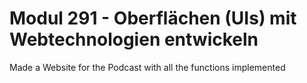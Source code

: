 # Modul 291 - Oberflächen (UIs) mit Webtechnologien entwickeln
Made a Website for the Podcast with all the functions implemented
